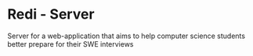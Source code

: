# Redi - Server
Server for a web-application that aims to help computer science students better prepare for their SWE interviews